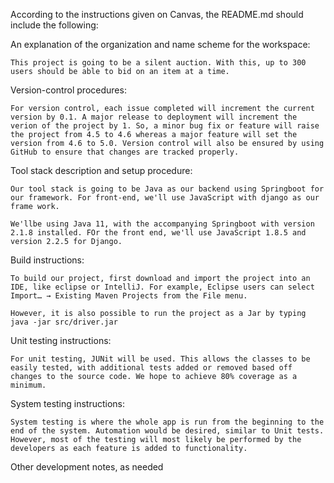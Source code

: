 According to the instructions given on Canvas, the README.md should include the following:

An explanation of the organization and name scheme for the workspace:

    This project is going to be a silent auction. With this, up to 300 users should be able to bid on an item at a time. 
    
Version-control procedures:

    For version control, each issue completed will increment the current version by 0.1. A major release to deployment will increment the verion of the project by 1. So, a minor bug fix or feature will raise the project from 4.5 to 4.6 whereas a major feature will set the version from 4.6 to 5.0. Version control will also be ensured by using GitHub to ensure that changes are tracked properly.

Tool stack description and setup procedure:

    Our tool stack is going to be Java as our backend using Springboot for our framework. For front-end, we'll use JavaScript with django as our frame work.

    We'llbe using Java 11, with the accompanying Springboot with version 2.1.8 installed. FOr the front end, we'll use JavaScript 1.8.5 and version 2.2.5 for Django.

Build instructions:

    To build our project, first download and import the project into an IDE, like eclipse or IntelliJ. For example, Eclipse users can select Import…​ → Existing Maven Projects from the File menu.

    However, it is also possible to run the project as a Jar by typing java -jar src/driver.jar

Unit testing instructions:

    For unit testing, JUNit will be used. This allows the classes to be easily tested, with additional tests added or removed based off changes to the source code. We hope to achieve 80% coverage as a minimum.

System testing instructions:

    System testing is where the whole app is run from the beginning to the end of the system. Automation would be desired, similar to Unit tests. However, most of the testing will most likely be performed by the developers as each feature is added to functionality.

Other development notes, as needed

